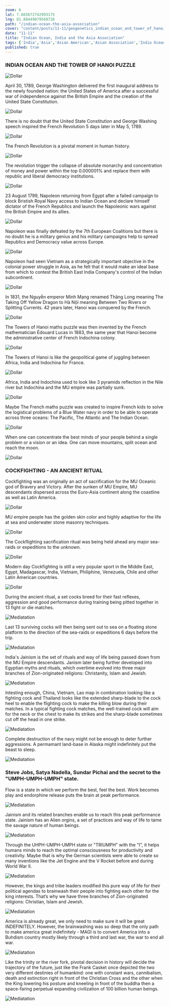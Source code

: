 ```yaml
--- 
zoom: 6  
lat: 7.665672742993175
lng: 81.88449879560726
path: "/indian-ocean-the-asia-association"
cover: "content/posts/11-11/geogenetics_indian_ocean_and_tower_of_hanoi_puzzle.png"
date: "11-11"
title: "Indian Ocean, India and the Asia Association"
tags: ['India','Asia','Asian American','Asian Association','India Ocean','Spykman World','GeoGenetics']  
published: true
---
```


### INDIAN OCEAN AND THE TOWER OF HANOI PUZZLE

![Dollar](https://storage.googleapis.com/spykman-world/563px-US_one_dollar_bill%2C_reverse%2C_series_2009.jpg)

April 30, 1789, George Washington delivered the first inaugural address to the newly founded nation: the United States of America after a successful war of independence against the British Empire and the creation of the United State Constitution. 

![Dollar](https://storage.googleapis.com/spykman-world/563px-US_one_dollar_bill%2C_reverse%2C_series_2009.jpg)

There is no doubt that the United State Constitution and George Washing speech inspired the French Revolution 5 days later in May 5, 1789.

![Dollar](https://storage.googleapis.com/spykman-world/563px-US_one_dollar_bill%2C_reverse%2C_series_2009.jpg)

The French Revolution is a pivotal moment in human history. 

![Dollar](https://storage.googleapis.com/spykman-world/563px-US_one_dollar_bill%2C_reverse%2C_series_2009.jpg)

The revolution trigger the collapse of absolute monarchy and concentration of money and power within the top 0.000001% and replace them with republic and liberal democracy institutions. 

![Dollar](https://storage.googleapis.com/spykman-world/563px-US_one_dollar_bill%2C_reverse%2C_series_2009.jpg)

23 August 1799, Napoleon returning from Egypt after a failed campaign to block Bristish Royal Navy access to Indian Ocean and declare himself dictator of the French Republics and launch the Napoleonic wars against the British Empire and its allies. 

![Dollar](https://storage.googleapis.com/spykman-world/563px-US_one_dollar_bill%2C_reverse%2C_series_2009.jpg)

Napoleon was finally defeated by the 7th European Coalitions but there is no doubt he is a military genius and his military campaigns help to spread Republics and Democracy value across Europe.

![Dollar](https://storage.googleapis.com/spykman-world/563px-US_one_dollar_bill%2C_reverse%2C_series_2009.jpg)

Napoleon had seen Vietnam as a strategically important objective in the colonial power struggle in Asia, as he felt that it would make an ideal base from which to contest the British East India Company's control of the Indian subcontinent. 

![Dollar](https://storage.googleapis.com/spykman-world/563px-US_one_dollar_bill%2C_reverse%2C_series_2009.jpg)

In 1831, the Nguyễn emperor Minh Mạng renamed Thăng Long meaning The Taking Off Yellow Dragon to Hà Nội meaning Between Two Rivers or Splitting Currents. 42 years later, Hanoi was conquered by the French.

![Dollar](https://storage.googleapis.com/spykman-world/563px-US_one_dollar_bill%2C_reverse%2C_series_2009.jpg)

The Towers of Hanoi maths puzzle was then invented by the French mathematician Édouard Lucas in 1883, the same year that Hanoi become the administrative center of French Indochina colony. 

![Dollar](https://storage.googleapis.com/spykman-world/563px-US_one_dollar_bill%2C_reverse%2C_series_2009.jpg)

The Towers of Hanoi is like the geopolitical game of juggling between Africa, India and Indochina for France.  

![Dollar](https://storage.googleapis.com/spykman-world/563px-US_one_dollar_bill%2C_reverse%2C_series_2009.jpg)

Africa, India and Indochina used to look like 3 pyramids reflection in the Nile river but Indochina and the MU empire was partially sunk. 

![Dollar](https://storage.googleapis.com/spykman-world/563px-US_one_dollar_bill%2C_reverse%2C_series_2009.jpg)

Maybe The French maths puzzle was created to inspire French kids to solve the logistical problems of a Blue Water navy in order to be able to operate across three oceans: The Pacific, The Atlantic and The Indian Ocean.

![Dollar](https://storage.googleapis.com/spykman-world/563px-US_one_dollar_bill%2C_reverse%2C_series_2009.jpg)

When one can concentrate the best minds of your people behind a single problem or a vision or an idea. One can move mountains, split ocean and reach the moon.

![Dollar](https://storage.googleapis.com/spykman-world/563px-US_one_dollar_bill%2C_reverse%2C_series_2009.jpg)

### COCKFIGHTING - AN ANCIENT RITUAL

Cockfighting was an originally an act of sacrification for the MU Oceanic god of Bravery and Victory. After the sunken of MU Empire, MU descendants dispersed across the Euro-Asia continent along the coastline as well as Latin America. 

![Dollar](https://storage.googleapis.com/spykman-world/563px-US_one_dollar_bill%2C_reverse%2C_series_2009.jpg)

MU empire people has the golden skin color and highly adaptive for the life at sea and underwater stone masonry techniques.

![Dollar](https://storage.googleapis.com/spykman-world/563px-US_one_dollar_bill%2C_reverse%2C_series_2009.jpg)

The Cockflighting sacrification ritual was being held ahead any major sea-raids or expeditions to the unknown.

![Dollar](https://storage.googleapis.com/spykman-world/563px-US_one_dollar_bill%2C_reverse%2C_series_2009.jpg)

Modern day Cockfighting is still a very popular sport in the Middle East, Egypt, Madagascar, India, Vietnam, Philiphine, Venezuela, Chile and other Latin American countries.

![Dollar](https://storage.googleapis.com/spykman-world/563px-US_one_dollar_bill%2C_reverse%2C_series_2009.jpg)

During the ancient ritual, a set cocks breed for their fast reflexes, aggression and good performance during training being pitted together in 13 fight or die matches. 

![Mediatation](https://storage.googleapis.com/spykman-world/spykman-world-group-meditation.png)

Last 13 surviving cocks will then being sent out to sea on a floating stone platform to the direction of the sea-raids or expeditions 6 days before the trip.

![Mediatation](https://storage.googleapis.com/spykman-world/spykman-world-group-meditation.png)

India's Jainism is the set of rituals and way of life being passed down from the MU Empire descendants. Janism later being further developed into Egyptian myths and rituals, which overtime evolved into three major branches of Zion-originated religions: Christanity, Islam and Jewish.

![Mediatation](https://storage.googleapis.com/spykman-world/spykman-world-group-meditation.png)

Intesting enough, China, Vietnam, Lao map in combination looking like a fighting cock and Thailand looks like the extended sharp-blade to the cock heel to enable the flighting cock to make the killing blow during their matches. In a typical fighting cock matches, the well-trained cock will aim for the neck or the chest to make its strikes and the sharp-blade sometimes cut off the head in one strike.

![Mediatation](https://storage.googleapis.com/spykman-world/spykman-world-group-meditation.png)

Complete destruction of the navy might not be enough to deter further aggressions. A permamant land-base in Alaska might indefinitely put the beast to sleep.

![Mediatation](https://storage.googleapis.com/spykman-world/spykman-world-group-meditation.png)

### Steve Jobs, Satya Nadella, Sundar Pichai and the secret to the "UMPH-UMPH-UMPH" state.

Flow is a state in which we perform the best, feel the best. Work becomes play and endorphine release puts the brain at peak performance. 

![Mediatation](https://storage.googleapis.com/spykman-world/spykman-world-group-meditation.png)

Jainism and its related branches enable us to reach this peak performance state. Jainism has an Alien orgins, a set of practices and way of life to tame the savage nature of human beings. 

![Mediatation](https://storage.googleapis.com/spykman-world/spykman-world-group-meditation.png)

Through the UHPH-UMPH-UMPH state or "TRIUMPH" with the "I", it helps humans minds to reach the optimal consciousness for productivity and creativity. Maybe that is why the German scientists were able to create so many inventions like the Jet Engine and the V Rocket before and during World War II.

![Mediatation](https://storage.googleapis.com/spykman-world/spykman-world-group-meditation.png)

However, the kings and tribe leaders modified this pure way of life for their political agendas to brainwash their people into fighting each other for the king interests. That’s why we have three branches of Zion-originated religions: Christian, Islam and Jewish.

![Mediatation](https://storage.googleapis.com/spykman-world/spykman-world-group-meditation.png)

America is already great, we only need to make sure it will be great INDEFINITELY. However, the brainwashing was so deep that the only path to make america great indefinitely - MAGI is to convert America into a Buhdism country mostly likely through a third and last war, the war to end all war.

![Mediatation](https://storage.googleapis.com/spykman-world/spykman-world-group-meditation.png)

Like the trinity or the river fork, pivotal decision in history will decide the trajectory of the future, just like the Frank Casket once depicted the two very different destinies of humankind: one with constant wars, cannibalism, death and extinction right in front of the Christian Cross and the other when the King lowering his posture and kneeling in front of the buddha then a space-faring perpetual expanding civilization of 100 billion human beings. 

![Mediatation](https://storage.googleapis.com/spykman-world/spykman-world-group-meditation.png)




	


